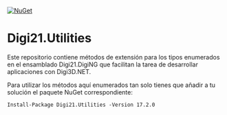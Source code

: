 [![NuGet](https://img.shields.io/nuget/v/Digi21.Utilities?style=flat)](https://www.nuget.org/packages/Digi21.Utilities/)

# Digi21.Utilities

Este repositorio contiene métodos de extensión para los tipos enumerados en el ensamblado Digi21.DigiNG que facilitan la tarea de
desarrollar aplicaciones con Digi3D.NET.

Para utilizar los métodos aquí enumerados tan solo tienes que añadir a tu solución el paquete NuGet correspondiente:

`Install-Package Digi21.Utilities -Version 17.2.0`
